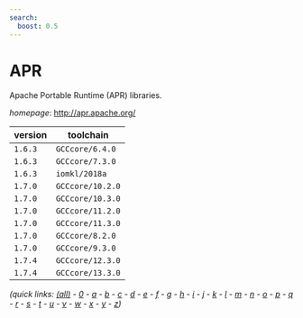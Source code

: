 ```yaml
---
search:
  boost: 0.5
---
```

# APR

Apache Portable Runtime (APR) libraries.

*homepage*: <http://apr.apache.org/>

version | toolchain
--------|----------
``1.6.3`` | ``GCCcore/6.4.0``
``1.6.3`` | ``GCCcore/7.3.0``
``1.6.3`` | ``iomkl/2018a``
``1.7.0`` | ``GCCcore/10.2.0``
``1.7.0`` | ``GCCcore/10.3.0``
``1.7.0`` | ``GCCcore/11.2.0``
``1.7.0`` | ``GCCcore/11.3.0``
``1.7.0`` | ``GCCcore/8.2.0``
``1.7.0`` | ``GCCcore/9.3.0``
``1.7.4`` | ``GCCcore/12.3.0``
``1.7.4`` | ``GCCcore/13.3.0``


*(quick links: [(all)](../index.md) - [0](../0/index.md) - [a](../a/index.md) - [b](../b/index.md) - [c](../c/index.md) - [d](../d/index.md) - [e](../e/index.md) - [f](../f/index.md) - [g](../g/index.md) - [h](../h/index.md) - [i](../i/index.md) - [j](../j/index.md) - [k](../k/index.md) - [l](../l/index.md) - [m](../m/index.md) - [n](../n/index.md) - [o](../o/index.md) - [p](../p/index.md) - [q](../q/index.md) - [r](../r/index.md) - [s](../s/index.md) - [t](../t/index.md) - [u](../u/index.md) - [v](../v/index.md) - [w](../w/index.md) - [x](../x/index.md) - [y](../y/index.md) - [z](../z/index.md))*

